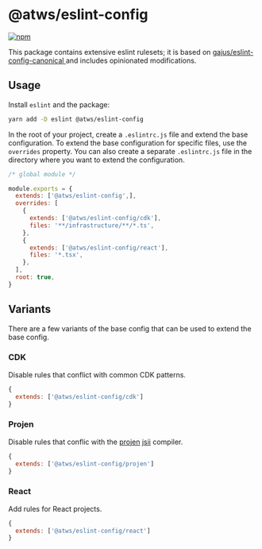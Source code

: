 # @atws/eslint-config

[![npm](https://img.shields.io/npm/v/@atws/eslint-config?style=flat-square)](https://www.npmjs.com/package/@atws/eslint-config)

This package contains extensive eslint rulesets; it is based on [gajus/eslint-config-canonical
](https://github.com/gajus/eslint-config-canonical) and includes opinionated modifications.

## Usage

Install `eslint` and the package:

```bash
yarn add -D eslint @atws/eslint-config
```

In the root of your project, create a `.eslintrc.js` file and extend the base configuration.
To extend the base configuration for specific files, use the `overrides` property. You can also create a separate `.eslintrc.js` file in the directory where you want to extend the configuration.

```js
/* global module */

module.exports = {
  extends: ['@atws/eslint-config',],
  overrides: [
    {
      extends: ['@atws/eslint-config/cdk'],
      files: '**/infrastructure/**/*.ts',
    },
    {
      extends: ['@atws/eslint-config/react'],
      files: '*.tsx',
    },
  ],
  root: true,
}
```

## Variants

There are a few variants of the base config that can be used to extend the base config.

### CDK

Disable rules that conflict with common CDK patterns.

```js
{
  extends: ['@atws/eslint-config/cdk']
}
```

### Projen

Disable rules that conflic with the [projen](https://projen.io) [jsii](https://github.com/aws/jsii) compiler.

```js
{
  extends: ['@atws/eslint-config/projen']
}
```

### React

Add rules for React projects.

```js
{
  extends: ['@atws/eslint-config/react']
}
```
